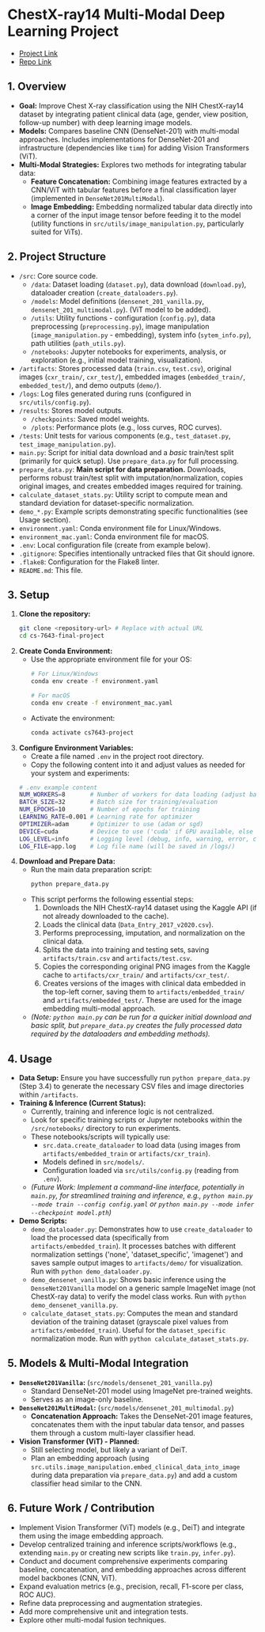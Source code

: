 # ChestX-ray14 Multi-Modal Deep Learning Project
- [Project Link](https://github.com/users/geekmdtravis/projects/4/views/1)
- [Repo Link](https://github.com/geekmdtravis/cs-7643-final-project)
## 1. Overview

*   **Goal:** Improve Chest X-ray classification using the NIH ChestX-ray14 dataset by integrating patient clinical data (age, gender, view position, follow-up number) with deep learning image models.
*   **Models:** Compares baseline CNN (DenseNet-201) with multi-modal approaches. Includes implementations for DenseNet-201 and infrastructure (dependencies like `timm`) for adding Vision Transformers (ViT).
*   **Multi-Modal Strategies:** Explores two methods for integrating tabular data:
    *   **Feature Concatenation:** Combining image features extracted by a CNN/ViT with tabular features before a final classification layer (implemented in `DenseNet201MultiModal`).
    *   **Image Embedding:** Embedding normalized tabular data directly into a corner of the input image tensor before feeding it to the model (utility functions in `src/utils/image_manipulation.py`, particularly suited for ViTs).

## 2. Project Structure

*   `/src`: Core source code.
    *   `/data`: Dataset loading (`dataset.py`), data download (`download.py`), dataloader creation (`create_dataloaders.py`).
    *   `/models`: Model definitions (`densenet_201_vanilla.py`, `densenet_201_multimodal.py`). (ViT model to be added).
    *   `/utils`: Utility functions - configuration (`config.py`), data preprocessing (`preprocessing.py`), image manipulation (`image_manipulation.py` - embedding), system info (`sytem_info.py`), path utilities (`path_utils.py`).
    *   `/notebooks`: Jupyter notebooks for experiments, analysis, or exploration (e.g., initial model training, visualization).
*   `/artifacts`: Stores processed data (`train.csv`, `test.csv`), original images (`cxr_train/`, `cxr_test/`), embedded images (`embedded_train/`, `embedded_test/`), and demo outputs (`demo/`).
*   `/logs`: Log files generated during runs (configured in `src/utils/config.py`).
*   `/results`: Stores model outputs.
    *   `/checkpoints`: Saved model weights.
    *   `/plots`: Performance plots (e.g., loss curves, ROC curves).
*   `/tests`: Unit tests for various components (e.g., `test_dataset.py`, `test_image_manipulation.py`).
*   `main.py`: Script for initial data download and a *basic* train/test split (primarily for quick setup). Use `prepare_data.py` for full processing.
*   `prepare_data.py`: **Main script for data preparation.** Downloads, performs robust train/test split with imputation/normalization, copies original images, and creates embedded images required for training.
*   `calculate_dataset_stats.py`: Utility script to compute mean and standard deviation for dataset-specific normalization.
*   `demo_*.py`: Example scripts demonstrating specific functionalities (see Usage section).
*   `environment.yaml`: Conda environment file for Linux/Windows.
*   `environment_mac.yaml`: Conda environment file for macOS.
*   `.env`: Local configuration file (create from example below).
*   `.gitignore`: Specifies intentionally untracked files that Git should ignore.
*   `.flake8`: Configuration for the Flake8 linter.
*   `README.md`: This file.

## 3. Setup

1.  **Clone the repository:**
    ```bash
    git clone <repository-url> # Replace with actual URL
    cd cs-7643-final-project
    ```
2.  **Create Conda Environment:**
    *   Use the appropriate environment file for your OS:
        ```bash
        # For Linux/Windows
        conda env create -f environment.yaml

        # For macOS
        conda env create -f environment_mac.yaml
        ```
    *   Activate the environment:
        ```bash
        conda activate cs7643-project
        ```
3.  **Configure Environment Variables:**
    *   Create a file named `.env` in the project root directory.
    *   Copy the following content into it and adjust values as needed for your system and experiments:
    ```bash
    # .env example content
    NUM_WORKERS=8       # Number of workers for data loading (adjust based on CPU cores)
    BATCH_SIZE=32       # Batch size for training/evaluation
    NUM_EPOCHS=10       # Number of epochs for training
    LEARNING_RATE=0.001 # Learning rate for optimizer
    OPTIMIZER=adam      # Optimizer to use (adam or sgd)
    DEVICE=cuda         # Device to use ('cuda' if GPU available, else 'cpu')
    LOG_LEVEL=info      # Logging level (debug, info, warning, error, critical)
    LOG_FILE=app.log    # Log file name (will be saved in /logs/)
    ```
4.  **Download and Prepare Data:**
    *   Run the main data preparation script:
        ```bash
        python prepare_data.py
        ```
    *   This script performs the following essential steps:
        1.  Downloads the NIH ChestX-ray14 dataset using the Kaggle API (if not already downloaded to the cache).
        2.  Loads the clinical data (`Data_Entry_2017_v2020.csv`).
        3.  Performs preprocessing, imputation, and normalization on the clinical data.
        4.  Splits the data into training and testing sets, saving `artifacts/train.csv` and `artifacts/test.csv`.
        5.  Copies the corresponding original PNG images from the Kaggle cache to `artifacts/cxr_train/` and `artifacts/cxr_test/`.
        6.  Creates versions of the images with clinical data embedded in the top-left corner, saving them to `artifacts/embedded_train/` and `artifacts/embedded_test/`. These are used for the image embedding multi-modal approach.
    *   *(Note: `python main.py` can be run for a quicker initial download and basic split, but `prepare_data.py` creates the fully processed data required by the dataloaders and embedding methods).*

## 4. Usage

*   **Data Setup:** Ensure you have successfully run `python prepare_data.py` (Step 3.4) to generate the necessary CSV files and image directories within `/artifacts`.
*   **Training & Inference (Current Status):**
    *   Currently, training and inference logic is not centralized.
    *   Look for specific training scripts or Jupyter notebooks within the `/src/notebooks/` directory to run experiments.
    *   These notebooks/scripts will typically use:
        *   `src.data.create_dataloader` to load data (using images from `artifacts/embedded_train` or `artifacts/cxr_train`).
        *   Models defined in `src/models/`.
        *   Configuration loaded via `src/utils/config.py` (reading from `.env`).
    *   *(Future Work: Implement a command-line interface, potentially in `main.py`, for streamlined training and inference, e.g., `python main.py --mode train --config config.yaml` or `python main.py --mode infer --checkpoint model.pth`)*
*   **Demo Scripts:**
    *   `demo_dataloader.py`: Demonstrates how to use `create_dataloader` to load the processed data (specifically from `artifacts/embedded_train`). It processes batches with different normalization settings ('none', 'dataset_specific', 'imagenet') and saves sample output images to `artifacts/demo/` for visualization. Run with `python demo_dataloader.py`.
    *   `demo_densenet_vanilla.py`: Shows basic inference using the `DenseNet201Vanilla` model on a generic sample ImageNet image (not ChestX-ray data) to verify the model class works. Run with `python demo_densenet_vanilla.py`.
    *   `calculate_dataset_stats.py`: Computes the mean and standard deviation of the training dataset (grayscale pixel values from `artifacts/embedded_train`). Useful for the `dataset_specific` normalization mode. Run with `python calculate_dataset_stats.py`.

## 5. Models & Multi-Modal Integration

*   **`DenseNet201Vanilla`:** (`src/models/densenet_201_vanilla.py`)
    *   Standard DenseNet-201 model using ImageNet pre-trained weights.
    *   Serves as an image-only baseline.
*   **`DenseNet201MultiModal`:** (`src/models/densenet_201_multimodal.py`)
    *   **Concatenation Approach:** Takes the DenseNet-201 image features, concatenates them with the input tabular data tensor, and passes them through a custom multi-layer classifier head.
*   **Vision Transformer (ViT) - Planned:**
    - Still selecting model, but likely a variant of DeiT.
    *   Plan an embedding approach (using `src.utils.image_manipulation.embed_clinical_data_into_image` during data preparation via `prepare_data.py`) and add a custom classifier head similar to the CNN.

## 6. Future Work / Contribution

*   Implement Vision Transformer (ViT) models (e.g., DeiT) and integrate them using the image embedding approach.
*   Develop centralized training and inference scripts/workflows (e.g., extending `main.py` or creating new scripts like `train.py`, `infer.py`).
*   Conduct and document comprehensive experiments comparing baseline, concatenation, and embedding approaches across different model backbones (CNN, ViT).
*   Expand evaluation metrics (e.g., precision, recall, F1-score per class, ROC AUC).
*   Refine data preprocessing and augmentation strategies.
*   Add more comprehensive unit and integration tests.
*   Explore other multi-modal fusion techniques.
